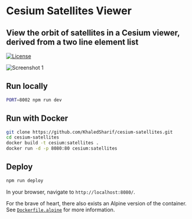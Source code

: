 # Cesium Satellites Viewer

## View the orbit of satellites in a Cesium viewer, derived from a two line element list

[![License](https://img.shields.io/badge/License-Apache%202.0-blue.svg)](https://opensource.org/licenses/Apache-2.0)

![Screenshot 1](https://i.imgur.com/NJkNOiT.png)

## Run locally

```bash
PORT=8002 npm run dev
```

## Run with Docker

```bash
git clone https://github.com/KhaledSharif/cesium-satellites.git
cd cesium-satellites
docker build -t cesium:satellites .
docker run -d -p 8080:80 cesium:satellites
```

## Deploy

```bash
npm run deploy
```

In your browser, navigate to `http://localhost:8080/`.

For the brave of heart, there also exists an Alpine version of the container. See [`Dockerfile.alpine`](https://github.com/KhaledSharif/cesium-satellites/blob/master/Dockerfile.alpine) for more information.
